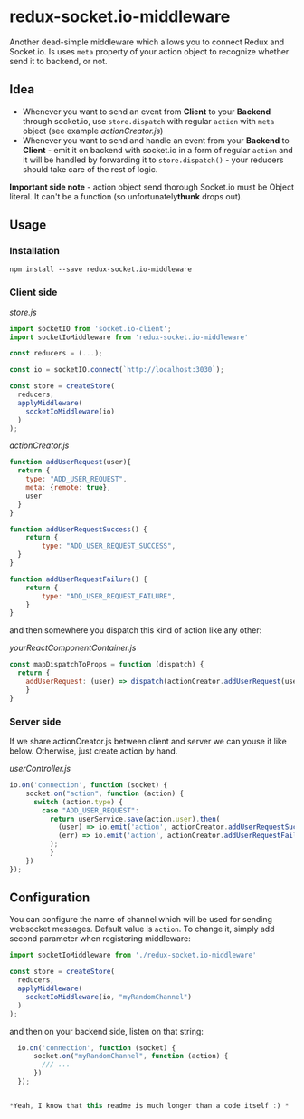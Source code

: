 # redux-socket.io-middleware
Another dead-simple middleware which allows you to connect Redux and Socket.io.
Is uses `meta` property of your action object to recognize whether send it to backend, or not. 
 

## Idea
- Whenever you want to send an event from **Client** to your **Backend** through socket.io,
 use `store.dispatch` with regular `action` with `meta` object (see example *actionCreator.js*)
- Whenever you want to send and handle an event from your **Backend** to 
**Client** - emit it on backend with socket.io in a form of regular `action` and it will 
be handled by forwarding it to `store.dispatch()` - your reducers 
should take care of the rest of logic.

**Important side note** - action object send thorough Socket.io must be 
 Object literal. It can't be a function (so unfortunately**thunk** drops out).



## Usage

### Installation
```
npm install --save redux-socket.io-middleware
```

### Client side

*store.js*
```javascript
import socketIO from 'socket.io-client';
import socketIoMiddleware from 'redux-socket.io-middleware'

const reducers = (...);

const io = socketIO.connect(`http://localhost:3030`);

const store = createStore(
  reducers,
  applyMiddleware(    
    socketIoMiddleware(io)
  )
);

```

*actionCreator.js*
```javascript
function addUserRequest(user){
  return {
    type: "ADD_USER_REQUEST",
    meta: {remote: true},
    user
  }
}

function addUserRequestSuccess() {
	return {
    	type: "ADD_USER_REQUEST_SUCCESS",       
  }
}

function addUserRequestFailure() {
	return {
    	type: "ADD_USER_REQUEST_FAILURE",       
  	}
}

```
and then somewhere you dispatch this kind of action like any other:

*yourReactComponentContainer.js*
```javascript
const mapDispatchToProps = function (dispatch) {
  return {
    addUserRequest: (user) => dispatch(actionCreator.addUserRequest(user)),
    }
}

```


### Server side

If we share actionCreator.js between client and server we can youse it like below. Otherwise, just create action by hand.

*userController.js*
```javascript
io.on('connection', function (socket) {
    socket.on("action", function (action) {
      switch (action.type) {
        case "ADD_USER_REQUEST":
          return userService.save(action.user).then(
            (user) => io.emit('action', actionCreator.addUserRequestSuccess()),
            (err) => io.emit('action', actionCreator.addUserRequestFailure())
          );
          }
    })
});
```


## Configuration
You can configure the name of channel which will be used for sending websocket messages.
Default value is `action`. To change it, simply add second parameter when registering middleware:

```javascript
import socketIoMiddleware from './redux-socket.io-middleware'

const store = createStore(
  reducers,
  applyMiddleware(    
    socketIoMiddleware(io, "myRandomChannel")
  )
);
```

and then on your backend side, listen on that string:

```javascript
  io.on('connection', function (socket) {
      socket.on("myRandomChannel", function (action) {
        /// ...
      })
  });


*Yeah, I know that this readme is much longer than a code itself :) *
